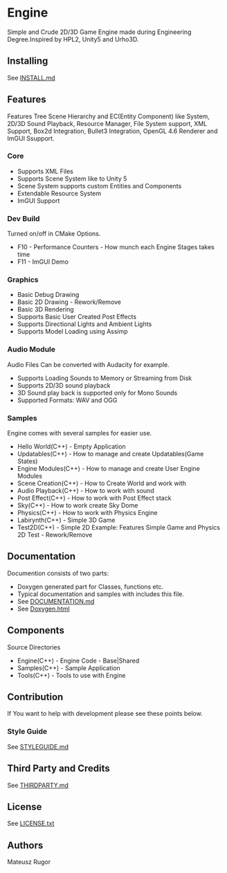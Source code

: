 # Engine 
Simple and Crude 2D/3D Game Engine made during Engineering Degree.Inspired by HPL2, Unity5 and Urho3D.
## Installing
See [INSTALL.md](INSTALL.md)
## Features
Features Tree Scene Hierarchy and EC(Entity Component) like System, 2D/3D Sound Playback, Resource Manager, 
File System support, XML Support, Box2d Integration, Bullet3 Integration, OpenGL 4.6 Renderer and ImGUI Ssupport.
### Core
 * Supports XML Files
 * Supports Scene System like to Unity 5
 * Scene System supports custom Entities and Components
 * Extendable Resource System
 * ImGUI Support
### Dev Build
Turned on/off in CMake Options.
 * F10 - Performance Counters - How munch each Engine Stages takes time
 * F11 - ImGUI Demo
### Graphics
 * Basic Debug Drawing
 * Basic 2D Drawing - Rework/Remove
 * Basic 3D Rendering
 * Supports Basic User Created Post Effects
 * Supports Directional Lights and Ambient Lights
 * Supports Model Loading using Assimp
### Audio Module
Audio Files Can be converted with Audacity for example. 
 * Supports Loading Sounds to Memory or Streaming from Disk
 * Supports 2D/3D sound playback
 * 3D Sound play back is supported only for Mono Sounds
 * Supported Formats: WAV and OGG 
### Samples
Engine comes with several samples for easier use.
 * Hello World(C++) - Empty Application
 * Updatables(C++) - How to manage and create Updatables(Game States)
 * Engine Modules(C++) - How to manage and create User Engine Modules
 * Scene Creation(C++) - How to Create World and work with
 * Audio Playback(C++) - How to work with sound
 * Post Effect(C++) - How to work with Post Effect stack
 * Sky(C++) - How to work create Sky Dome
 * Physics(C++) - How to work with Physics Engine
 * Labirynth(C++) - Simple 3D Game
 * Test2D(C++) - Simple 2D Example: Features Simple Game and Physics 2D Test - Rework/Remove
## Documentation
Documention consists of two parts:
 * Doxygen generated part for Classes, functions etc. 
 * Typical documentation and samples with includes this file.
 * See [DOCUMENTATION.md](DOCUMENTATION.md)
 * See [Doxygen.html](Doxygen.html)
## Components
Source Directories
 * Engine(C++) - Engine Code - Base|Shared
 * Samples(C++) - Sample Application
 * Tools(C++) - Tools to use with Engine
## Contribution
If You want to help with development please see these points below.
### Style Guide
See [STYLEGUIDE.md](STYLEGUIDE.md)
## Third Party and Credits
See [THIRDPARTY.md](THIRDPARTY.md)
## License
See [LICENSE.txt](LICENSE.txt)
## Authors
Mateusz Rugor